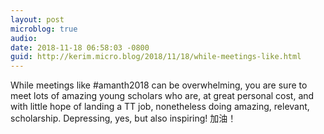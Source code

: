 ```yaml
---
layout: post
microblog: true
audio: 
date: 2018-11-18 06:58:03 -0800
guid: http://kerim.micro.blog/2018/11/18/while-meetings-like.html
---
```

While meetings like #amanth2018 can be overwhelming, you are sure to meet lots of amazing young scholars who are, at great personal cost, and with little hope of landing a TT job, nonetheless doing amazing, relevant, scholarship. Depressing, yes, but also inspiring! 加油！
